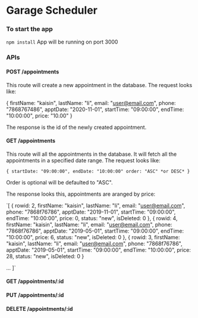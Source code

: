 # Garage Scheduler

### To start the app
`npm install`
App will be running on port 3000

### APIs

#### POST /appointments
This route will create a new appointment in the database. The request looks like:

{
    firstName: "kaisin",
    lastName: "li",
    email: "user@email.com",
    phone: "7868767486",
    apptDate: "2020-11-01",
    startTime: "09:00:00",
    endTime: "10:00:00",
    price: "10.00"
}

The response is the id of the newly created appointment.


#### GET /appointments
This route will all the appointments in the database. It will fetch all the appointments in a specified date range. The request looks like:

`{
    startDate: "09:00:00",
    endDate: "10:00:00"
    order: "ASC" *or DESC*
}`

Order is optional will be defaulted to "ASC".

The response looks this, appointments are aranged by price:

`[
  {
    rowid: 2,
    firstName: "kaisin",
    lastName: "li",
    email: "user@email.com",
    phone: "7868f76786",
    apptDate: "2019-11-01",
    startTime: "09:00:00",
    endTime: "10:00:00",
    price: 0,
    status: "new",
    isDeleted: 0
  },
  {
    rowid: 4,
    firstName: "kaisin",
    lastName: "li",
    email: "user@email.com",
    phone: "7868f76786",
    apptDate: "2019-05-01",
    startTime: "09:00:00",
    endTime: "10:00:00",
    price: 6,
    status: "new",
    isDeleted: 0
  },
  {
    rowid: 3,
    firstName: "kaisin",
    lastName: "li",
    email: "user@email.com",
    phone: "7868f76786",
    apptDate: "2019-05-01",
    startTime: "09:00:00",
    endTime: "10:00:00",
    price: 28,
    status: "new",
    isDeleted: 0
  }

  ...
]`

#### GET /appointments/:id

#### PUT /appointments/:id

#### DELETE /appointments/:id